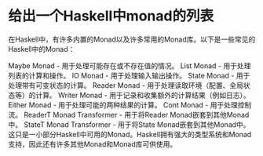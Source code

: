 # 给出一个Haskell中monad的列表

在Haskell中，有许多内置的Monad以及许多常用的Monad库。以下是一些常见的Haskell中的Monad：

Maybe Monad - 用于处理可能存在或不存在值的情况。
List Monad - 用于处理列表的计算和操作。
IO Monad - 用于处理输入输出操作。
State Monad - 用于处理带有可变状态的计算。
Reader Monad - 用于处理读取环境（配置、全局状态等）的计算。
Writer Monad - 用于记录和收集额外的计算结果（例如日志）。
Either Monad - 用于处理可能的两种结果的计算。
Cont Monad - 用于处理控制流。
ReaderT Monad Transformer - 用于将Reader Monad嵌套到其他Monad中。
StateT Monad Transformer - 用于将State Monad嵌套到其他Monad中。
这只是一小部分Haskell中可用的Monad。Haskell拥有强大的类型系统和Monad支持，因此还有许多其他Monad和Monad库可供使用。
